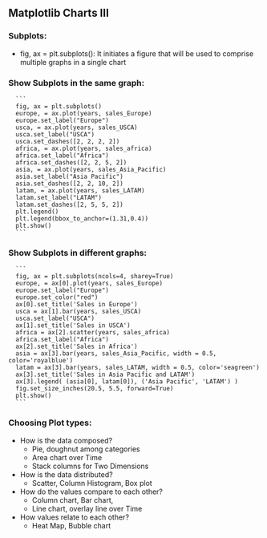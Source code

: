 ## Matplotlib Charts III

### Subplots:
- fig, ax = plt.subplots(): It initiates a figure that will be used to comprise multiple graphs in a single chart

### Show Subplots in the same graph:

      ```
      fig, ax = plt.subplots()
      europe, = ax.plot(years, sales_Europe)
      europe.set_label("Europe")
      usca, = ax.plot(years, sales_USCA)
      usca.set_label("USCA")
      usca.set_dashes([2, 2, 2, 2])
      africa, = ax.plot(years, sales_africa)
      africa.set_label("Africa")
      africa.set_dashes([2, 2, 5, 2])
      asia, = ax.plot(years, sales_Asia_Pacific)
      asia.set_label("Asia Pacific")
      asia.set_dashes([2, 2, 10, 2])
      latam, = ax.plot(years, sales_LATAM)
      latam.set_label("LATAM")
      latam.set_dashes([2, 5, 5, 2])
      plt.legend()
      plt.legend(bbox_to_anchor=(1.31,0.4))
      plt.show()
      ```


### Show Subplots in different graphs:

      ```
      fig, ax = plt.subplots(ncols=4, sharey=True)
      europe, = ax[0].plot(years, sales_Europe)
      europe.set_label("Europe")
      europe.set_color("red")
      ax[0].set_title('Sales in Europe')
      usca = ax[1].bar(years, sales_USCA)
      usca.set_label("USCA")
      ax[1].set_title('Sales in USCA')
      africa = ax[2].scatter(years, sales_africa)
      africa.set_label("Africa")
      ax[2].set_title('Sales in Africa')
      asia = ax[3].bar(years, sales_Asia_Pacific, width = 0.5, color='royalblue')
      latam = ax[3].bar(years, sales_LATAM, width = 0.5, color='seagreen')
      ax[3].set_title('Sales in Asia Pacific and LATAM')
      ax[3].legend( (asia[0], latam[0]), ('Asia Pacific', 'LATAM') )
      fig.set_size_inches(20.5, 5.5, forward=True)
      plt.show()
      ```


### Choosing Plot types:

- How is the data composed?
  - Pie, doughnut among categories
  - Area chart over Time
  - Stack columns for Two Dimensions
- How is the data distributed?
  - Scatter, Column Histogram, Box plot
- How do the values compare to each other?
  - Column chart, Bar chart,
  - Line chart, overlay line over Time
- How values relate to each other?
  - Heat Map, Bubble chart



